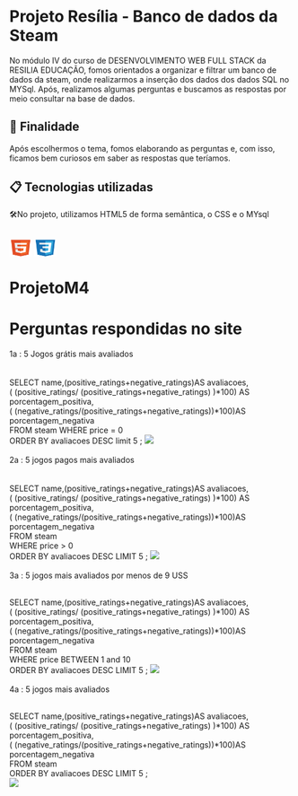 # Projeto Resília - Banco de dados da Steam

No módulo IV do curso de DESENVOLVIMENTO WEB FULL STACK da RESILIA EDUCAÇÃO, fomos orientados a organizar e filtrar um banco de dados da steam, onde realizarmos a inserção dos dados dos dados SQL no MYSql. Após, realizamos algumas perguntas e buscamos as respostas por meio consultar na base de dados.


## 🚀 Finalidade

Após escolhermos o tema, fomos elaborando as perguntas e, com isso, ficamos bem curiosos em saber as respostas que teríamos.


## 📋 Tecnologias utilizadas

🛠️No projeto, utilizamos HTML5 de forma semântica, o CSS e o MYsql
<div style="display: inline_block"><br>
<img align="center" alt="Will-HTML" height="30" width="40" src="https://raw.githubusercontent.com/devicons/devicon/master/icons/html5/html5-original.svg">
<img align="center" alt="Will-CSS" height="30" width="40" src="https://raw.githubusercontent.com/devicons/devicon/master/icons/css3/css3-original.svg">
</div>

# ProjetoM4
# Perguntas respondidas no site
1a : 5 Jogos grátis mais avaliados  
<br>
<br>
SELECT name,(positive_ratings+negative_ratings)AS avaliacoes,<br>
( (positive_ratings/ (positive_ratings+negative_ratings) )*100) AS porcentagem_positiva,<br> 
( (negative_ratings/(positive_ratings+negative_ratings))*100)AS porcentagem_negativa<br> 
FROM steam WHERE price = 0<br> 
ORDER BY avaliacoes DESC limit 5 ;
<img src="https://raw.githubusercontent.com/Man-noel/ProjetoM4/main/imagens/1a.png">
<br>
<br>
2a : 5 jogos pagos mais avaliados  
<br>
<br>
SELECT name,(positive_ratings+negative_ratings)AS avaliacoes,<br>
( (positive_ratings/ (positive_ratings+negative_ratings) )*100) AS porcentagem_positiva,<br> 
( (negative_ratings/(positive_ratings+negative_ratings))*100)AS porcentagem_negativa<br> 
FROM steam<br> 
WHERE price > 0<br> 
ORDER BY avaliacoes DESC LIMIT 5 ;
<img src="https://raw.githubusercontent.com/Man-noel/ProjetoM4/main/imagens/2a.png">
<br>
<br>
3a : 5 jogos mais avaliados por menos de 9 USS
<br>
<br>

SELECT name,(positive_ratings+negative_ratings)AS avaliacoes,<br>
( (positive_ratings/ (positive_ratings+negative_ratings) )*100) AS porcentagem_positiva,<br> 
( (negative_ratings/(positive_ratings+negative_ratings))*100)AS porcentagem_negativa<br> 
FROM steam<br> 
WHERE price BETWEEN 1 and 10<br> 
ORDER BY avaliacoes DESC LIMIT 5 ;
<img src="https://raw.githubusercontent.com/Man-noel/ProjetoM4/main/imagens/3a.png">
<br>
<br>
4a :	5 jogos mais avaliados 
<br>
<br>

SELECT name,(positive_ratings+negative_ratings)AS avaliacoes,<br>
( (positive_ratings/ (positive_ratings+negative_ratings) )*100) AS porcentagem_positiva,<br> 
( (negative_ratings/(positive_ratings+negative_ratings))*100)AS porcentagem_negativa<br> 
FROM steam<br> 
ORDER BY avaliacoes DESC LIMIT 5 ;
<br>
<img src="https://raw.githubusercontent.com/Man-noel/ProjetoM4/main/imagens/4a.png">





